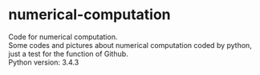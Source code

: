 # numerical-computation
Code for numerical computation.<br />
Some codes and pictures about numerical computation coded by python, just a test for the function of Github.<br />
Python version: 3.4.3
